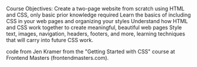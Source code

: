 Course Objectives:
Create a two-page website from scratch using HTML and CSS, only basic prior knowledge required
Learn the basics of including CSS in your web pages and organizing your styles
Understand how HTML and CSS work together to create meaningful, beautiful web pages
Style text, images, navigation, headers, footers, and more, learning techniques that will carry into future CSS work.

code from Jen Kramer from the "Getting Started with CSS" course at Frontend Masters (frontendmasters.com).